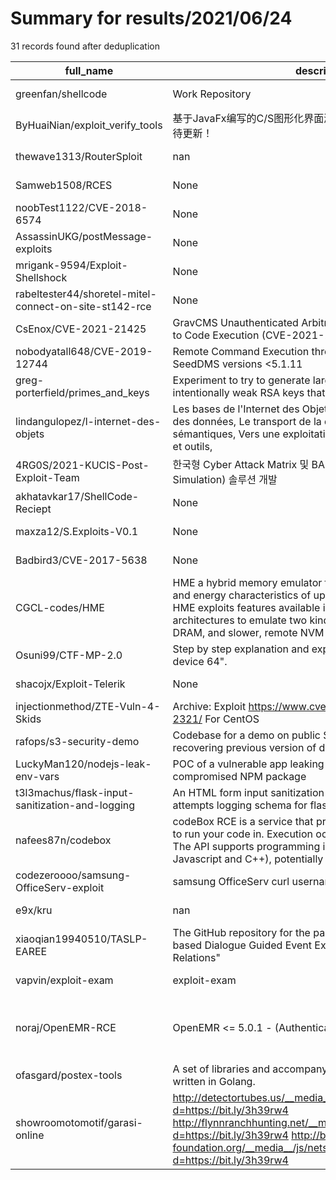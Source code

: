 
# Summary for results/2021/06/24
    
31 records found after deduplication

| full_name | description | html_url | matched_list | matched_count | pushed_at | size | stargazers_count | language | forks_count |
|--------------------------------------------------------|------------------------------------------------------------------------------------------------------------------------------------------------------------------------------------------------------------------------------------------------------------------|---------------------------------------------------------------------------|--------------------------------------------------------|-----------------|---------------------------|--------|--------------------|------------|---------------|
| greenfan/shellcode | Work Repository | https://github.com/greenfan/shellcode | ['shellcode'] | 1 | 2021-06-24 01:50:48+00:00 | 63 | 0 | Shell | 0 |
| ByHuaiNian/exploit_verify_tools | 基于JavaFx编写的C/S图形化界面漏洞验证工具集。现为测试版，静待更新！ | https://github.com/ByHuaiNian/exploit_verify_tools | ['exploit'] | 1 | 2021-06-24 07:07:40+00:00 | 50 | 3 | Java | 2 |
| thewave1313/RouterSploit | nan | https://github.com/thewave1313/RouterSploit | ['sploit'] | 1 | 2021-06-24 21:46:39+00:00 | 0 | 0 | | 0 |
| Samweb1508/RCES | None | https://github.com/Samweb1508/RCES | ['rce'] | 1 | 2021-06-24 18:03:42+00:00 | 3 | 0 | HTML | 0 |
| noobTest1122/CVE-2018-6574 | None | https://github.com/noobTest1122/CVE-2018-6574 | ['cve-2'] | 1 | 2021-06-24 17:20:28+00:00 | 8 | 0 | Go | 0 |
| AssassinUKG/postMessage-exploits | None | https://github.com/AssassinUKG/postMessage-exploits | ['exploit'] | 1 | 2021-06-24 15:33:23+00:00 | 15 | 1 | HTML | 0 |
| mrigank-9594/Exploit-Shellshock | None | https://github.com/mrigank-9594/Exploit-Shellshock | ['exploit'] | 1 | 2021-06-24 14:03:40+00:00 | 1554 | 0 | Shell | 0 |
| rabeltester44/shoretel-mitel-connect-on-site-st142-rce | None | https://github.com/rabeltester44/shoretel-mitel-connect-on-site-st142-rce | ['rce'] | 1 | 2021-06-24 13:46:59+00:00 | 1 | 0 | Python | 0 |
| CsEnox/CVE-2021-21425 | GravCMS Unauthenticated Arbitrary YAML Write/Update leads to Code Execution (CVE-2021-21425) | https://github.com/CsEnox/CVE-2021-21425 | ['cve-2'] | 1 | 2021-06-24 13:11:07+00:00 | 2 | 0 | Python | 0 |
| nobodyatall648/CVE-2019-12744 | Remote Command Execution through Unvalidated File Upload in SeedDMS versions <5.1.11 | https://github.com/nobodyatall648/CVE-2019-12744 | ['cve-2'] | 1 | 2021-06-24 23:11:43+00:00 | 155 | 1 | Python | 1 |
| greg-porterfield/primes_and_keys | Experiment to try to generate large prime numbers, and build intentionally weak RSA keys that can be exploited | https://github.com/greg-porterfield/primes_and_keys | ['exploit'] | 1 | 2021-06-24 16:01:45+00:00 | 6 | 0 | Python | 0 |
| lindangulopez/l-internet-des-objets | Les bases de l'Internet des Objets, La structuration compacte des données, Le transport de la donnée, Les informations sémantiques, Vers une exploitation de la données, précautions et outils, | https://github.com/lindangulopez/l-internet-des-objets | ['exploit'] | 1 | 2021-06-24 14:20:20+00:00 | 25677 | 0 | | 0 |
| 4RG0S/2021-KUCIS-Post-Exploit-Team | 한국형 Cyber Attack Matrix 및 BAS(Breach And attack Simulation) 솔루션 개발 | https://github.com/4RG0S/2021-KUCIS-Post-Exploit-Team | ['exploit'] | 1 | 2021-06-24 10:39:21+00:00 | 0 | 0 | | 0 |
| akhatavkar17/ShellCode-Reciept | None | https://github.com/akhatavkar17/ShellCode-Reciept | ['shellcode'] | 1 | 2021-06-24 11:14:27+00:00 | 24 | 0 | HTML | 0 |
| maxza12/S.Exploits-V0.1 | None | https://github.com/maxza12/S.Exploits-V0.1 | ['exploit'] | 1 | 2021-06-24 10:16:29+00:00 | 7945 | 0 | | 0 |
| Badbird3/CVE-2017-5638 | None | https://github.com/Badbird3/CVE-2017-5638 | ['cve-2'] | 1 | 2021-06-24 05:43:52+00:00 | 2 | 0 | Python | 0 |
| CGCL-codes/HME | HME a hybrid memory emulator for studying the performance and energy characteristics of upcoming NVM technologies. HME exploits features available in commodity NUMA architectures to emulate two kinds of memories: fast, local DRAM, and slower, remote NVM on | https://github.com/CGCL-codes/HME | ['exploit'] | 1 | 2021-06-24 03:45:46+00:00 | 238329 | 38 | | 11 |
| Osuni99/CTF-MP-2.0 | Step by step explanation and exploitation of CTF box "Unknown device 64". | https://github.com/Osuni99/CTF-MP-2.0 | ['exploit'] | 1 | 2021-06-24 05:25:33+00:00 | 0 | 0 | | 0 |
| shacojx/Exploit-Telerik | None | https://github.com/shacojx/Exploit-Telerik | ['exploit'] | 1 | 2021-06-24 04:17:40+00:00 | 8 | 1 | Python | 0 |
| injectionmethod/ZTE-Vuln-4-Skids | Archive: Exploit https://www.cvedetails.com/cve/CVE-2014-2321/ For CentOS | https://github.com/injectionmethod/ZTE-Vuln-4-Skids | ['exploit'] | 1 | 2021-06-24 03:20:30+00:00 | 968 | 1 | Go | 1 |
| rafops/s3-security-demo | Codebase for a demo on public S3 buckets being exploited by recovering previous version of deleted objects | https://github.com/rafops/s3-security-demo | ['exploit'] | 1 | 2021-06-24 02:52:05+00:00 | 12 | 0 | HCL | 0 |
| LuckyMan120/nodejs-leak-env-vars | POC of a vulnerable app leaking environment variables via a compromised NPM package | https://github.com/LuckyMan120/nodejs-leak-env-vars | ['vulnerability poc'] | 1 | 2021-06-24 02:41:11+00:00 | 10 | 0 | HCL | 0 |
| t3l3machus/flask-input-sanitization-and-logging | An HTML form input sanitization and possible exploitation attempts logging schema for flask apps | https://github.com/t3l3machus/flask-input-sanitization-and-logging | ['exploit'] | 1 | 2021-06-24 14:39:32+00:00 | 63 | 2 | Python | 0 |
| nafees87n/codebox | codeBox RCE is a service that provides a remote environment to run your code in. Execution occurs in a containerized space. The API supports programming in 3 languages (Python, Javascript and C++), potentially extendable to support more. | https://github.com/nafees87n/codebox | ['rce', 'remote code execution'] | 2 | 2021-06-24 19:50:10+00:00 | 1783 | 0 | JavaScript | 0 |
| codezeroooo/samsung-OfficeServ-exploit | samsung OfficeServ curl username and password | https://github.com/codezeroooo/samsung-OfficeServ-exploit | ['exploit'] | 1 | 2021-06-24 23:28:47+00:00 | 763 | 1 | Shell | 0 |
| e9x/kru | nan | https://github.com/e9x/kru | ['sploit'] | 1 | 2021-06-24 01:53:46+00:00 | 106866 | 6 | JavaScript | 2 |
| xiaoqian19940510/TASLP-EAREE | The GitHub repository for the paper "Reinforcement Learning-based Dialogue Guided Event Extraction to Exploit Argument Relations" | https://github.com/xiaoqian19940510/TASLP-EAREE | ['exploit'] | 1 | 2021-06-24 08:33:59+00:00 | 4540 | 4 | Python | 2 |
| vapvin/exploit-exam | exploit-exam | https://github.com/vapvin/exploit-exam | ['exploit'] | 1 | 2021-06-24 12:11:24+00:00 | 2518 | 0 | C | 0 |
| noraj/OpenEMR-RCE | OpenEMR <= 5.0.1 - (Authenticated) Remote Code Execution | https://github.com/noraj/OpenEMR-RCE | ['exploit', 'rce', 'rce poc', 'remote code execution'] | 4 | 2021-06-24 12:16:17+00:00 | 18 | 6 | Ruby | 0 |
| ofasgard/postex-tools | A set of libraries and accompanying tools for post-exploitation, written in Golang. | https://github.com/ofasgard/postex-tools | ['exploit'] | 1 | 2021-06-24 15:28:05+00:00 | 3243 | 8 | Go | 1 |
| showroomotomotif/garasi-online | http://detectortubes.us/__media__/js/netsoltrademark.php?d=https://bit.ly/3h39rw4 http://flynnranchhunting.net/__media__/js/netsoltrademark.php?d=https://bit.ly/3h39rw4 http://barclay-foundation.org/__media__/js/netsoltrademark.php?d=https://bit.ly/3h39rw4 | https://github.com/showroomotomotif/garasi-online | ['exploit'] | 1 | 2021-06-24 23:11:12+00:00 | 5 | 0 | | 0 |
